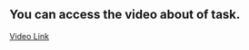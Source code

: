 ## You can access the video about of task.

<a href="https://www.youtube.com/watch?v=GS8S9lUrA_0">Video Link</a>
